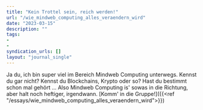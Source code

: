 ```yaml
---
title: "Kein Trottel sein, reich werden!"
url: "/wie_mindweb_computing_alles_veraendern_wird"
date: "2023-03-15"
description: ""
tags:
-
-
syndication_urls: []
layout: "journal_single"
---
```

Ja du, ich bin super viel im Bereich Mindweb Computing unterwegs. Kennst du gar nicht? Kennst du Blockchains, Krypto oder so? Hast du bestimmt schon mal gehört ... Also Mindweb Computing is' sowas in die Richtung, aber halt noch heftiger, irgendwann. [Komm' in die Gruppe!]({{<ref "/essays/wie_mindweb_computing_alles_veraendern_wird">}})